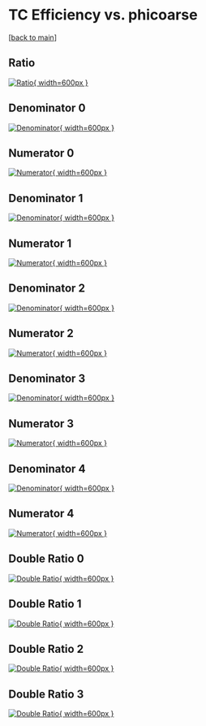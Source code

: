 # TC Efficiency vs. phicoarse

[[back to main](./)]



## Ratio

[![Ratio](../mtv/var/TC_loweta_321_-1_eff_phicoarse.png){ width=600px }](../mtv/var/TC_loweta_321_-1_eff_phicoarse.pdf)

## Denominator 0

[![Denominator](../mtv/den/TC_loweta_321_-1_eff_phicoarse_den0.png){ width=600px }](../mtv/den/TC_loweta_321_-1_eff_phicoarse_den0.pdf)

## Numerator 0

[![Numerator](../mtv/num/TC_loweta_321_-1_eff_phicoarse_num0.png){ width=600px }](../mtv/num/TC_loweta_321_-1_eff_phicoarse_num0.pdf)

## Denominator 1

[![Denominator](../mtv/den/TC_loweta_321_-1_eff_phicoarse_den1.png){ width=600px }](../mtv/den/TC_loweta_321_-1_eff_phicoarse_den1.pdf)

## Numerator 1

[![Numerator](../mtv/num/TC_loweta_321_-1_eff_phicoarse_num1.png){ width=600px }](../mtv/num/TC_loweta_321_-1_eff_phicoarse_num1.pdf)

## Denominator 2

[![Denominator](../mtv/den/TC_loweta_321_-1_eff_phicoarse_den2.png){ width=600px }](../mtv/den/TC_loweta_321_-1_eff_phicoarse_den2.pdf)

## Numerator 2

[![Numerator](../mtv/num/TC_loweta_321_-1_eff_phicoarse_num2.png){ width=600px }](../mtv/num/TC_loweta_321_-1_eff_phicoarse_num2.pdf)

## Denominator 3

[![Denominator](../mtv/den/TC_loweta_321_-1_eff_phicoarse_den3.png){ width=600px }](../mtv/den/TC_loweta_321_-1_eff_phicoarse_den3.pdf)

## Numerator 3

[![Numerator](../mtv/num/TC_loweta_321_-1_eff_phicoarse_num3.png){ width=600px }](../mtv/num/TC_loweta_321_-1_eff_phicoarse_num3.pdf)

## Denominator 4

[![Denominator](../mtv/den/TC_loweta_321_-1_eff_phicoarse_den4.png){ width=600px }](../mtv/den/TC_loweta_321_-1_eff_phicoarse_den4.pdf)

## Numerator 4

[![Numerator](../mtv/num/TC_loweta_321_-1_eff_phicoarse_num4.png){ width=600px }](../mtv/num/TC_loweta_321_-1_eff_phicoarse_num4.pdf)

## Double Ratio 0

[![Double Ratio](../mtv/ratio/TC_loweta_321_-1_eff_phicoarse_ratio0.png){ width=600px }](../mtv/ratio/TC_loweta_321_-1_eff_phicoarse_ratio0.pdf)

## Double Ratio 1

[![Double Ratio](../mtv/ratio/TC_loweta_321_-1_eff_phicoarse_ratio1.png){ width=600px }](../mtv/ratio/TC_loweta_321_-1_eff_phicoarse_ratio1.pdf)

## Double Ratio 2

[![Double Ratio](../mtv/ratio/TC_loweta_321_-1_eff_phicoarse_ratio2.png){ width=600px }](../mtv/ratio/TC_loweta_321_-1_eff_phicoarse_ratio2.pdf)

## Double Ratio 3

[![Double Ratio](../mtv/ratio/TC_loweta_321_-1_eff_phicoarse_ratio3.png){ width=600px }](../mtv/ratio/TC_loweta_321_-1_eff_phicoarse_ratio3.pdf)

